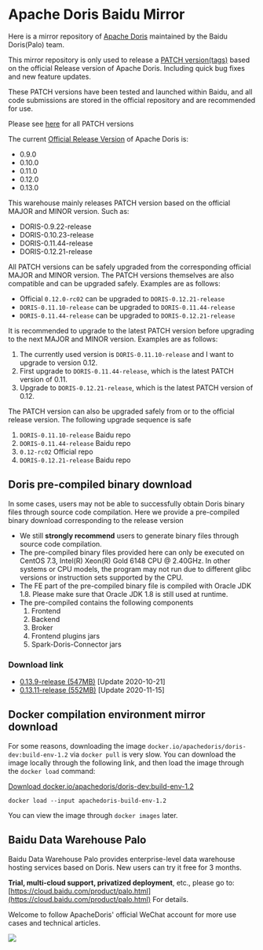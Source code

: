 # Apache Doris Baidu Mirror

Here is a mirror repository of [Apache Doris](https://github.com/apache/incubator-doris) maintained by the Baidu Doris(Palo) team.

This mirror repository is only used to release a [PATCH version(tags)](https://semver.org/) based on the official Release version of Apache Doris. Including quick bug fixes and new feature updates.

These PATCH versions have been tested and launched within Baidu, and all code submissions are stored in the official repository and are recommended for use.

Please see [here](https://github.com/baidu-doris/incubator-doris/tags) for all PATCH versions

The current [Official Release Version](https://github.com/apache/incubator-doris/tags) of Apache Doris is:

* 0.9.0
* 0.10.0
* 0.11.0
* 0.12.0
* 0.13.0

This warehouse mainly releases PATCH version based on the official MAJOR and MINOR version. Such as:

* DORIS-0.9.22-release
* DORIS-0.10.23-release
* DORIS-0.11.44-release
* DORIS-0.12.21-release

All PATCH versions can be safely upgraded from the corresponding official MAJOR and MINOR version. The PATCH versions themselves are also compatible and can be upgraded safely. Examples are as follows:

* Official `0.12.0-rc02` can be upgraded to `DORIS-0.12.21-release`
* `DORIS-0.11.10-release` can be upgraded to `DORIS-0.11.44-release`
* `DORIS-0.11.44-release` can be upgraded to `DORIS-0.12.21-release`

It is recommended to upgrade to the latest PATCH version before upgrading to the next MAJOR and MINOR version. Examples are as follows:

1. The currently used version is `DORIS-0.11.10-release` and I want to upgrade to version 0.12.
2. First upgrade to `DORIS-0.11.44-release`, which is the latest PATCH version of 0.11.
3. Upgrade to `DORIS-0.12.21-release`, which is the latest PATCH version of 0.12.

The PATCH version can also be upgraded safely from or to the official release version. The following upgrade sequence is safe

1. `DORIS-0.11.10-release` Baidu repo
2. `DORIS-0.11.44-release` Baidu repo
3. `0.12-rc02` Official repo
4. `DORIS-0.12.21-release` Baidu repo

## Doris pre-compiled binary download

In some cases, users may not be able to successfully obtain Doris binary files through source code compilation. Here we provide a pre-compiled binary download corresponding to the release version

* We still **strongly recommend** users to generate binary files through source code compilation.
* The pre-compiled binary files provided here can only be executed on CentOS 7.3, Intel(R) Xeon(R) Gold 6148 CPU @ 2.40GHz. In other systems or CPU models, the program may not run due to different glibc versions or instruction sets supported by the CPU.
* The FE part of the pre-compiled binary file is compiled with Oracle JDK 1.8. Please make sure that Oracle JDK 1.8 is still used at runtime.
* The pre-compiled contains the following components
    1. Frontend
    2. Backend
    3. Broker
    4. Frontend plugins jars
    5. Spark-Doris-Connector jars

### Download link

* [0.13.9-release (547MB)](https://palo-cloud-repo-bd.bd.bcebos.com/baidu-doris-release/DORIS-0.13.9-release.tar.gz) [Update 2020-10-21]
* [0.13.11-release (552MB)](https://palo-cloud-repo-bd.bd.bcebos.com/baidu-doris-release/DORIS-0.13.11-release.tar.gz) [Update 2020-11-15]

## Docker compilation environment mirror download

For some reasons, downloading the image `docker.io/apachedoris/doris-dev:build-env-1.2` via `docker pull` is very slow. You can download the image locally through the following link, and then load the image through the `docker load` command:

[Download docker.io/apachedoris/doris-dev:build-env-1.2](https://palo-cloud-repo-bd.bd.bcebos.com/baidu-doris-release/apachedoris-build-env-1.2 )

`docker load --input apachedoris-build-env-1.2`

You can view the image through `docker images` later.

## Baidu Data Warehouse Palo

Baidu Data Warehouse Palo provides enterprise-level data warehouse hosting services based on Doris. New users can try it free for 3 months.

**Trial, multi-cloud support, privatized deployment**, etc., please go to: [https://cloud.baidu.com/product/palo.html](https://cloud.baidu.com/product/palo.html) For details.

Welcome to follow ApacheDoris' official WeChat account for more use cases and technical articles.

![](https://github.com/baidu-doris/incubator-doris/blob/master/docs/resources/doris-wechat.jpg)
